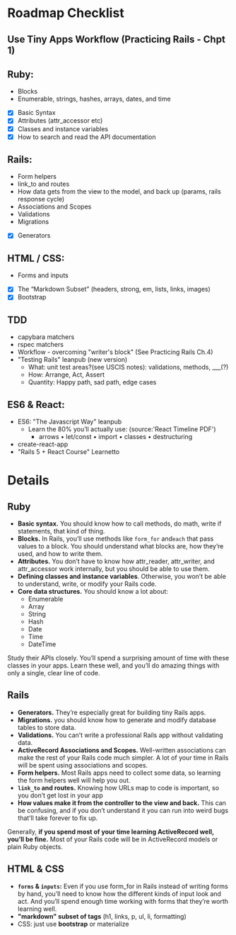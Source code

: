 # Roadmap Checklist
## Use Tiny Apps Workflow (Practicing Rails - Chpt 1)

## Ruby:  
- Blocks
- Enumerable, strings, hashes, arrays, dates, and time
- [x] Basic Syntax
- [x] Attributes (attr_accessor etc)
- [x] Classes and instance variables
- [x] How to search and read the API documentation

## Rails:  
- Form helpers
- link_to and routes
- How data gets from the view to the model, and back up (params, rails response cycle)
- Associations and Scopes
- Validations  
- Migrations
- [x] Generators

## HTML / CSS:  
- Forms and inputs
- [x] The “Markdown Subset” (headers, strong, em, lists, links, images)
- [x] Bootstrap

## TDD
- capybara matchers
- rspec matchers
- Workflow - overcoming "writer's block" (See Practicing Rails Ch.4)
- "Testing Rails" leanpub (new version)
  - What: unit test areas?(see USCIS notes): validations, methods, ___(?)
  - How: Arrange, Act, Assert
  - Quantity: Happy path, sad path, edge cases

## ES6 & React:  
- ES6: "The Javascript Way" leanpub
  - Learn the 80% you’ll actually use: (source:'React Timeline PDF')
    - arrows • let/const • import • classes • destructuring
- create-react-app
- "Rails 5 + React Course" Learnetto

# Details
## Ruby
- **Basic syntax.** You should know how to call methods, do math, write if statements, that kind of thing.
- **Blocks.** In Rails, you’ll use methods like `form_for` and`each` that pass values to a block. You should understand what blocks are, how they’re used, and how to write them.
- **Attributes.** You don’t have to know how attr_reader, attr_writer, and attr_accessor work internally, but you should be able to use them.
- **Defining classes and instance variables**. Otherwise, you won’t be able to understand, write, or modify your Rails code.
- **Core data structures.** You should know a lot about:
  - Enumerable
  - Array
  - String
  - Hash
  - Date
  - Time
  - DateTime  

Study their APIs closely. You’ll spend a surprising amount of time with these classes in your apps. Learn these well, and you’ll do amazing things with only a single, clear line of code.

## Rails
- **Generators.** They’re especially great for building tiny Rails apps.
- **Migrations.** you should know how to generate and modify database tables to store data.
- **Validations.** You can’t write a professional Rails app without validating data.
- **ActiveRecord Associations and Scopes.** Well-written associations can make the rest of your Rails code much simpler. A lot of your time in Rails will be spent using associations and scopes.
- **Form helpers.** Most Rails apps need to collect some data, so learning the form helpers well will help you out.
- **`link_to` and routes.** Knowing how URLs map to code is important, so you don’t get lost in your app
- **How values make it from the controller to the view and back.** This can be confusing, and if you don’t understand it you can run into weird bugs that’ll take forever to fix up.

Generally, **if you spend most of your time learning ActiveRecord well, you’ll be fine.** Most of your Rails code will be in ActiveRecord models or plain Ruby objects.

## HTML & CSS
- **`forms` & `inputs`:** Even if you use form_for in Rails instead of writing forms by hand, you’ll need to know how the different kinds of input look and act. And you’ll spend enough time working with forms that they’re worth learning well.
- **"markdown" subset of tags** (h1, links, p, ul, li, formatting)
- CSS: just use **bootstrap** or materialize